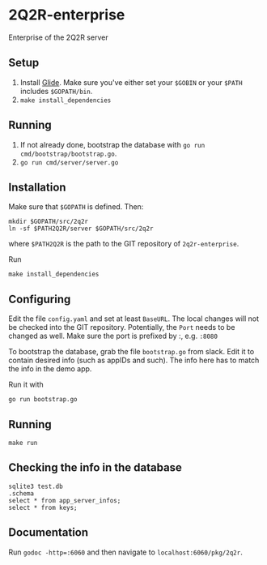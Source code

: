 # 2Q2R-enterprise
Enterprise of the 2Q2R server

## Setup

1. Install [Glide](https://github.com/Masterminds/glide#install). Make sure
you've either set your `$GOBIN` or your `$PATH` includes `$GOPATH/bin`.
2. `make install_dependencies`

## Running

1. If not already done, bootstrap the database with `go run
cmd/bootstrap/bootstrap.go`. 
2. `go run cmd/server/server.go` 

## Installation 

Make sure that `$GOPATH` is defined. Then: 
```
mkdir $GOPATH/src/2q2r
ln -sf $PATH2Q2R/server $GOPATH/src/2q2r
```
where `$PATH2Q2R` is the path to the GIT repository of `2q2r-enterprise`.

Run
```
make install_dependencies
```

## Configuring

Edit the file `config.yaml` and set at least `BaseURL`. The local changes 
will not be checked into the GIT repository. Potentially, the `Port` needs 
to be changed as well. Make sure the port is prefixed by :, e.g. `:8080`

To bootstrap the database, grab the file `bootstrap.go` from slack. 
Edit it to contain desired info (such as appIDs and such). The info here
 has to match the info in the demo app. 

Run it with
```
go run bootstrap.go
``` 

## Running

```
make run
```

## Checking the info in the database

```
sqlite3 test.db
.schema
select * from app_server_infos;
select * from keys;
```
## Documentation

Run `godoc -http=:6060` and then navigate to `localhost:6060/pkg/2q2r`. 

